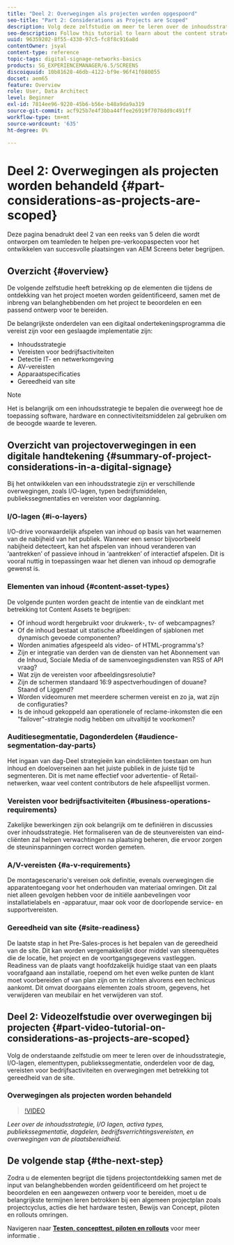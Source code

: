```yaml
---
title: "Deel 2: Overwegingen als projecten worden opgespoord"
seo-title: "Part 2: Considerations as Projects are Scoped"
description: Volg deze zelfstudie om meer te leren over de inhoudsstrategie, I/O-lagen, elementtypen, publiekssegmentatie, dagonderdelen, bedrijfsvereisten en overwegingen met betrekking tot gereedheid van de site.
seo-description: Follow this tutorial to learn about the content strategy, I/O layers, asset types, audience segmentation, day parts, business operations requirements, and site readiness considerations.
uuid: 96359202-8f55-4330-97c5-fc8f8c916a8d
contentOwner: jsyal
content-type: reference
topic-tags: digital-signage-networks-basics
products: SG_EXPERIENCEMANAGER/6.5/SCREENS
discoiquuid: 10b81628-46db-4122-bf9e-96f41f080055
docset: aem65
feature: Overview
role: User, Data Architect
level: Beginner
exl-id: 7814ee96-9220-45b6-b56e-b48a9da9a319
source-git-commit: acf925b7e4f3bba44ffee26919f7078dd9c491ff
workflow-type: tm+mt
source-wordcount: '635'
ht-degree: 0%

---
```


# Deel 2: Overwegingen als projecten worden behandeld {#part-considerations-as-projects-are-scoped}

Deze pagina benadrukt deel 2 van een reeks van 5 delen die wordt ontworpen om teamleden te helpen pre-verkoopaspecten voor het ontwikkelen van succesvolle plaatsingen van AEM Screens beter begrijpen.

## Overzicht {#overview}

De volgende zelfstudie heeft betrekking op de elementen die tijdens de ontdekking van het project moeten worden geïdentificeerd, samen met de inbreng van belanghebbenden om het project te beoordelen en een passend ontwerp voor te bereiden.

De belangrijkste onderdelen van een digitaal ondertekeningsprogramma die vereist zijn voor een geslaagde implementatie zijn:

* Inhoudsstrategie
* Vereisten voor bedrijfsactiviteiten
* Detectie IT- en netwerkomgeving
* AV-vereisten
* Apparaatspecificaties
* Gereedheid van site

>[!NOTE]
>
>Het is belangrijk om een inhoudsstrategie te bepalen die overweegt hoe de toepassing software, hardware en connectiviteitsmiddelen zal gebruiken om de beoogde waarde te leveren.

## Overzicht van projectoverwegingen in een digitale handtekening  {#summary-of-project-considerations-in-a-digital-signage}

Bij het ontwikkelen van een inhoudsstrategie zijn er verschillende overwegingen, zoals I/O-lagen, typen bedrijfsmiddelen, publiekssegmentaties en vereisten voor dagplanning.

### I/O-lagen {#i-o-layers}

I/O-drive voorwaardelijk afspelen van inhoud op basis van het waarnemen van de nabijheid van het publiek. Wanneer een sensor bijvoorbeeld nabijheid detecteert, kan het afspelen van inhoud veranderen van ‘aantrekken’ of passieve inhoud in ‘aantrekken’ of interactief afspelen. Dit is vooral nuttig in toepassingen waar het dienen van inhoud op demografie gewenst is.

### Elementen van inhoud {#content-asset-types}

De volgende punten worden geacht de intentie van de eindklant met betrekking tot Content Assets te begrijpen:

* Of inhoud wordt hergebruikt voor drukwerk-, tv- of webcampagnes?
* Of de inhoud bestaat uit statische afbeeldingen of sjablonen met dynamisch gevoede componenten?
* Worden animaties afgespeeld als video- of HTML-programma&#39;s?
* Zijn er integratie van derden van de diensten van het Abonnement van de Inhoud, Sociale Media of de samenvoegingsdiensten van RSS of API vraag?
* Wat zijn de vereisten voor afbeeldingsresolutie?
* Zijn de schermen standaard 16:9 aspectverhoudingen of douane? Staand of Liggend?
* Worden videomuren met meerdere schermen vereist en zo ja, wat zijn de configuraties?
* Is de inhoud gekoppeld aan operationele of reclame-inkomsten die een &quot;failover&quot;-strategie nodig hebben om uitvaltijd te voorkomen?

### Auditiesegmentatie, Dagonderdelen {#audience-segmentation-day-parts}

Het ingaan van dag-Deel strategieën kan eindcliënten toestaan om hun inhoud en doeloverseinen aan het juiste publiek in de juiste tijd te segmenteren. Dit is met name effectief voor advertentie- of Retail-netwerken, waar veel content contributors de hele afspeellijst vormen.

### Vereisten voor bedrijfsactiviteiten {#business-operations-requirements}

Zakelijke bewerkingen zijn ook belangrijk om te definiëren in discussies over inhoudsstrategie. Het formaliseren van de de steunvereisten van eind-cliënten zal helpen verwachtingen na plaatsing beheren, die ervoor zorgen de steuninspanningen correct worden gemeten.

### A/V-vereisten {#a-v-requirements}

De montagescenario&#39;s vereisen ook definitie, evenals overwegingen die apparatentoegang voor het onderhouden van materiaal omringen. Dit zal niet alleen gevolgen hebben voor de initiële aanbevelingen voor installatielabels en -apparatuur, maar ook voor de doorlopende service- en supportvereisten.

### Gereedheid van site {#site-readiness}

De laatste stap in het Pre-Sales-proces is het bepalen van de gereedheid van de site. Dit kan worden vergemakkelijkt door middel van siteenquêtes die de locatie, het project en de voortgangsgegevens vastleggen. Readiness van de plaats vangt hoofdzakelijk huidige staat van een plaats voorafgaand aan installatie, roepend om het even welke punten de klant moet voorbereiden of van plan zijn om te richten alvorens een technicus aankomt. Dit omvat doorgaans elementen zoals stroom, gegevens, het verwijderen van meubilair en het verwijderen van stof.

## Deel 2: Videozelfstudie over overwegingen bij projecten {#part-video-tutorial-on-considerations-as-projects-are-scoped}

Volg de onderstaande zelfstudie om meer te leren over de inhoudsstrategie, I/O-lagen, elementtypen, publiekssegmentatie, onderdelen voor de dag, vereisten voor bedrijfsactiviteiten en overwegingen met betrekking tot gereedheid van de site.

### Overwegingen als projecten worden behandeld

>[!VIDEO](https://video.tv.adobe.com/v/28380)

*Leer over de inhoudsstrategie, I/O lagen, activa types, publiekssegmentatie, dagdelen, bedrijfsverrichtingsvereisten, en overwegingen van de plaatsbereidheid.*

## De volgende stap {#the-next-step}

Zodra u de elementen begrijpt die tijdens projectontdekking samen met de input van belanghebbenden worden geïdentificeerd om het project te beoordelen en een aangewezen ontwerp voor te bereiden, moet u de belangrijkste termijnen leren betrokken bij een algemeen projectplan zoals projectcyclus, acties die het hardware testen, Bewijs van Concept, piloten en rollouts omringen.

Navigeren naar **[Testen, concepttest, piloten en rollouts](testing-pocs-pilots-rollouts.md)** voor meer informatie .
